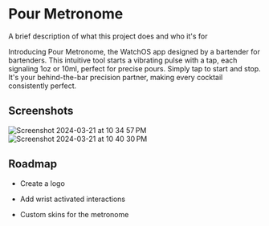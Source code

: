 
# Pour Metronome

A brief description of what this project does and who it's for

Introducing Pour Metronome, the WatchOS app designed by a bartender for bartenders. This intuitive tool starts a vibrating pulse with a tap, each signaling 1oz or 10ml, perfect for precise pours. Simply tap to start and stop. It's your behind-the-bar precision partner, making every cocktail consistently perfect.

## Screenshots
![Screenshot 2024-03-21 at 10 34 57 PM](https://github.com/jonnicwolf/pour_metronome/assets/75263494/c08bc321-f94c-45e3-bd9d-2835701bebf8)
![Screenshot 2024-03-21 at 10 40 30 PM](https://github.com/jonnicwolf/pour_metronome/assets/75263494/0b42e928-7514-4032-98d3-787b91890028)

## Roadmap

- Create a logo

- Add wrist activated interactions

- Custom skins for the metronome


